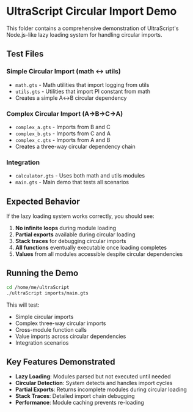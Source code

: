 # UltraScript Circular Import Demo

This folder contains a comprehensive demonstration of UltraScript's Node.js-like lazy loading system for handling circular imports.

## Test Files

### Simple Circular Import (math ↔ utils)
- `math.gts` - Math utilities that import logging from utils
- `utils.gts` - Utilities that import PI constant from math
- Creates a simple A↔B circular dependency

### Complex Circular Import (A→B→C→A)
- `complex_a.gts` - Imports from B and C
- `complex_b.gts` - Imports from C and A  
- `complex_c.gts` - Imports from A and B
- Creates a three-way circular dependency chain

### Integration
- `calculator.gts` - Uses both math and utils modules
- `main.gts` - Main demo that tests all scenarios

## Expected Behavior

If the lazy loading system works correctly, you should see:

1. **No infinite loops** during module loading
2. **Partial exports** available during circular loading
3. **Stack traces** for debugging circular imports
4. **All functions** eventually executable once loading completes
5. **Values** from all modules accessible despite circular dependencies

## Running the Demo

```bash
cd /home/me/ultraScript
./ultraScript imports/main.gts
```

This will test:
- Simple circular imports
- Complex three-way circular imports  
- Cross-module function calls
- Value imports across circular dependencies
- Integration scenarios

## Key Features Demonstrated

- **Lazy Loading**: Modules parsed but not executed until needed
- **Circular Detection**: System detects and handles import cycles
- **Partial Exports**: Returns incomplete modules during circular loading
- **Stack Traces**: Detailed import chain debugging
- **Performance**: Module caching prevents re-loading